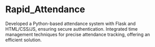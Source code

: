 # Rapid_Attendance
Developed a Python-based attendance system with Flask and HTML/CSS/JS, ensuring secure authentication. Integrated time management techniques for precise attendance tracking, offering an efficient solution.
